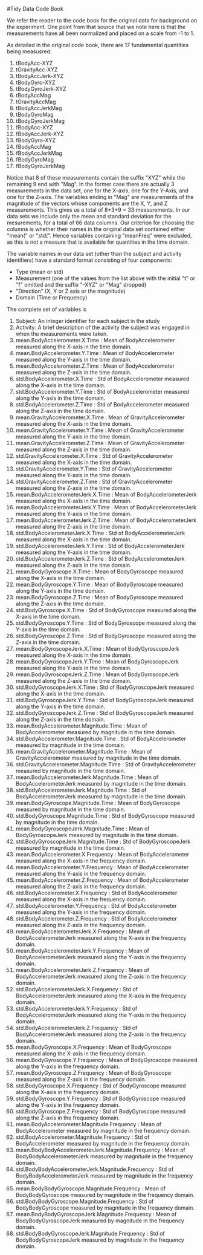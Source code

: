 #Tidy Data Code Book

We refer the reader to the code book for the original data for background on the experiment. One point from that source that we note here is that the measurements have all been normalized and placed on a scale from -1 to 1.

As detailed in the original code book, there are 17 fundamental quantities being measusred:

1. tBodyAcc-XYZ
2. tGravityAcc-XYZ
3. tBodyAccJerk-XYZ
4. tBodyGyro-XYZ
5. tBodyGyroJerk-XYZ
6. tBodyAccMag
7. tGravityAccMag
8. tBodyAccJerkMag
9. tBodyGyroMag
10. tBodyGyroJerkMag
11. fBodyAcc-XYZ
12. fBodyAccJerk-XYZ
13. fBodyGyro-XYZ
14. fBodyAccMag
15. fBodyAccJerkMag
16. fBodyGyroMag
17. fBodyGyroJerkMag

Notice that 8 of these measurements contain the suffix "XYZ" while the remaining 9 end with "Mag". In the former case there are actually 3 measurements in the data set, one for the X-axis, one for the Y-Axis, and one for the Z-axis. The variables ending in "Mag" are measurements of the magnitude of the vectors whose components are the X, Y, and Z measurements. This gives us a total of 8*3+9 = 33 measurements. In our data sets we include only the mean and standard deviation for the mesurements, for a total of 66 data columns. Our criterion for choosing the columns is whether their names in the original data set contained either "mean(" or "std(". Hence variables containing "meanFreq" were excluded, as this is not a measure that is available for quantities in the time domain.

The variable names in our data set (other than the subject and activity identifiers) have a standard format consisting of four components:

* Type (mean or std)
* Measurement (one of the values from the list above with the initial "t" or "f" omitted and the suffix "-XYZ" or "Mag" dropped)
* "Direction" (X, Y or Z axis or the magnitude)
* Domain (Time or Frequency)

The complete set of variables is

1. Subject: An integer identifier for each subject in the study
2. Activity: A brief description of the activity the subject was engaged in when the measurements were taken.
3. mean.BodyAccelerometer.X.Time : Mean of BodyAccelerometer measured along the X-axis in the time domain.
4. mean.BodyAccelerometer.Y.Time : Mean of BodyAccelerometer measured along the Y-axis in the time domain.
5. mean.BodyAccelerometer.Z.Time : Mean of BodyAccelerometer measured along the Z-axis in the time domain.
6. std.BodyAccelerometer.X.Time : Std of BodyAccelerometer measured along the X-axis in the time domain.
7. std.BodyAccelerometer.Y.Time : Std of BodyAccelerometer measured along the Y-axis in the time domain.
8. std.BodyAccelerometer.Z.Time : Std of BodyAccelerometer measured along the Z-axis in the time domain.
9. mean.GravityAccelerometer.X.Time : Mean of GravityAccelerometer measured along the X-axis in the time domain.
10. mean.GravityAccelerometer.Y.Time : Mean of GravityAccelerometer measured along the Y-axis in the time domain.
11. mean.GravityAccelerometer.Z.Time : Mean of GravityAccelerometer measured along the Z-axis in the time domain.
12. std.GravityAccelerometer.X.Time : Std of GravityAccelerometer measured along the X-axis in the time domain.
13. std.GravityAccelerometer.Y.Time : Std of GravityAccelerometer measured along the Y-axis in the time domain.
14. std.GravityAccelerometer.Z.Time : Std of GravityAccelerometer measured along the Z-axis in the time domain.
15. mean.BodyAccelerometerJerk.X.Time : Mean of BodyAccelerometerJerk measured along the X-axis in the time domain.
16. mean.BodyAccelerometerJerk.Y.Time : Mean of BodyAccelerometerJerk measured along the Y-axis in the time domain.
17. mean.BodyAccelerometerJerk.Z.Time : Mean of BodyAccelerometerJerk measured along the Z-axis in the time domain.
18. std.BodyAccelerometerJerk.X.Time : Std of BodyAccelerometerJerk measured along the X-axis in the time domain.
19. std.BodyAccelerometerJerk.Y.Time : Std of BodyAccelerometerJerk measured along the Y-axis in the time domain.
20. std.BodyAccelerometerJerk.Z.Time : Std of BodyAccelerometerJerk measured along the Z-axis in the time domain.
21. mean.BodyGyroscope.X.Time : Mean of BodyGyroscope measured along the X-axis in the time domain.
22. mean.BodyGyroscope.Y.Time : Mean of BodyGyroscope measured along the Y-axis in the time domain.
23. mean.BodyGyroscope.Z.Time : Mean of BodyGyroscope measured along the Z-axis in the time domain.
24. std.BodyGyroscope.X.Time : Std of BodyGyroscope measured along the X-axis in the time domain.
25. std.BodyGyroscope.Y.Time : Std of BodyGyroscope measured along the Y-axis in the time domain.
26. std.BodyGyroscope.Z.Time : Std of BodyGyroscope measured along the Z-axis in the time domain.
27. mean.BodyGyroscopeJerk.X.Time : Mean of BodyGyroscopeJerk measured along the X-axis in the time domain.
28. mean.BodyGyroscopeJerk.Y.Time : Mean of BodyGyroscopeJerk measured along the Y-axis in the time domain.
29. mean.BodyGyroscopeJerk.Z.Time : Mean of BodyGyroscopeJerk measured along the Z-axis in the time domain.
30. std.BodyGyroscopeJerk.X.Time : Std of BodyGyroscopeJerk measured along the X-axis in the time domain.
31. std.BodyGyroscopeJerk.Y.Time : Std of BodyGyroscopeJerk measured along the Y-axis in the time domain.
32. std.BodyGyroscopeJerk.Z.Time : Std of BodyGyroscopeJerk measured along the Z-axis in the time domain.
33. mean.BodyAccelerometer.Magnitude.Time : Mean of BodyAccelerometer measured by magnitude in the time domain.
34. std.BodyAccelerometer.Magnitude.Time : Std of BodyAccelerometer measured by magnitude in the time domain.
35. mean.GravityAccelerometer.Magnitude.Time : Mean of GravityAccelerometer measured by magnitude in the time domain.
36. std.GravityAccelerometer.Magnitude.Time : Std of GravityAccelerometer measured by magnitude in the time domain.
37. mean.BodyAccelerometerJerk.Magnitude.Time : Mean of BodyAccelerometerJerk measured by magnitude in the time domain.
38. std.BodyAccelerometerJerk.Magnitude.Time : Std of BodyAccelerometerJerk measured by magnitude in the time domain.
39. mean.BodyGyroscope.Magnitude.Time : Mean of BodyGyroscope measured by magnitude in the time domain.
40. std.BodyGyroscope.Magnitude.Time : Std of BodyGyroscope measured by magnitude in the time domain.
41. mean.BodyGyroscopeJerk.Magnitude.Time : Mean of BodyGyroscopeJerk measured by magnitude in the time domain.
42. std.BodyGyroscopeJerk.Magnitude.Time : Std of BodyGyroscopeJerk measured by magnitude in the time domain.
43. mean.BodyAccelerometer.X.Frequency : Mean of BodyAccelerometer measured along the X-axis in the frequency domain.
44. mean.BodyAccelerometer.Y.Frequency : Mean of BodyAccelerometer measured along the Y-axis in the frequency domain.
45. mean.BodyAccelerometer.Z.Frequency : Mean of BodyAccelerometer measured along the Z-axis in the frequency domain.
46. std.BodyAccelerometer.X.Frequency : Std of BodyAccelerometer measured along the X-axis in the frequency domain.
47. std.BodyAccelerometer.Y.Frequency : Std of BodyAccelerometer measured along the Y-axis in the frequency domain.
48. std.BodyAccelerometer.Z.Frequency : Std of BodyAccelerometer measured along the Z-axis in the frequency domain.
49. mean.BodyAccelerometerJerk.X.Frequency : Mean of BodyAccelerometerJerk measured along the X-axis in the frequency domain.
50. mean.BodyAccelerometerJerk.Y.Frequency : Mean of BodyAccelerometerJerk measured along the Y-axis in the frequency domain.
51. mean.BodyAccelerometerJerk.Z.Frequency : Mean of BodyAccelerometerJerk measured along the Z-axis in the frequency domain.
52. std.BodyAccelerometerJerk.X.Frequency : Std of BodyAccelerometerJerk measured along the X-axis in the frequency domain.
53. std.BodyAccelerometerJerk.Y.Frequency : Std of BodyAccelerometerJerk measured along the Y-axis in the frequency domain.
54. std.BodyAccelerometerJerk.Z.Frequency : Std of BodyAccelerometerJerk measured along the Z-axis in the frequency domain.
55. mean.BodyGyroscope.X.Frequency : Mean of BodyGyroscope measured along the X-axis in the frequency domain.
56. mean.BodyGyroscope.Y.Frequency : Mean of BodyGyroscope measured along the Y-axis in the frequency domain.
57. mean.BodyGyroscope.Z.Frequency : Mean of BodyGyroscope measured along the Z-axis in the frequency domain.
58. std.BodyGyroscope.X.Frequency : Std of BodyGyroscope measured along the X-axis in the frequency domain.
59. std.BodyGyroscope.Y.Frequency : Std of BodyGyroscope measured along the Y-axis in the frequency domain.
60. std.BodyGyroscope.Z.Frequency : Std of BodyGyroscope measured along the Z-axis in the frequency domain.
61. mean.BodyAccelerometer.Magnitude.Frequency : Mean of BodyAccelerometer measured by magnitude in the frequency domain.
62. std.BodyAccelerometer.Magnitude.Frequency : Std of BodyAccelerometer measured by magnitude in the frequency domain.
63. mean.BodyBodyAccelerometerJerk.Magnitude.Frequency : Mean of BodyBodyAccelerometerJerk measured by magnitude in the frequency domain.
64. std.BodyBodyAccelerometerJerk.Magnitude.Frequency : Std of BodyBodyAccelerometerJerk measured by magnitude in the frequency domain.
65. mean.BodyBodyGyroscope.Magnitude.Frequency : Mean of BodyBodyGyroscope measured by magnitude in the frequency domain.
66. std.BodyBodyGyroscope.Magnitude.Frequency : Std of BodyBodyGyroscope measured by magnitude in the frequency domain.
67. mean.BodyBodyGyroscopeJerk.Magnitude.Frequency : Mean of BodyBodyGyroscopeJerk measured by magnitude in the frequency domain.
68. std.BodyBodyGyroscopeJerk.Magnitude.Frequency : Std of BodyBodyGyroscopeJerk measured by magnitude in the frequency domain.
